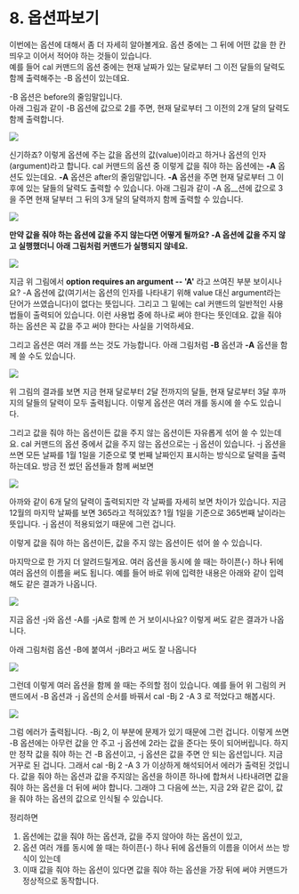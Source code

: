 # 8. 옵션파보기



이번에는 옵션에 대해서 좀 더 자세히 알아볼게요. 옵션 중에는 그 뒤에 어떤 값을 한 칸 띄우고 이어서 적어야 하는 것들이 있습니다.  
예를 들어 cal 커맨드의 옵션 중에는 현재 날짜가 있는 달로부터 그 이전 달들의 달력도 함께 출력해주는 -B 옵션이 있는데요.

-B 옵션은 before의 줄임말입니다.  
아래 그림과 같이 -B 옵션에 값으로 2를 주면, 현재 달로부터 그 이전의 2개 달의 달력도 함께 출력합니다.

![](https://codeit-images.s3.ap-northeast-2.amazonaws.com/images/5e345231f974fb2074b368c1/5-1.png?1584016775882)

신기하죠? 이렇게 옵션에 주는 값을 옵션의 값\(value\)이라고 하거나 옵션의 인자\(argument\)라고 합니다. cal 커맨드의 옵션 중 이렇게 값을 줘야 하는 옵션에는 **-A** 옵션도 있는데요. **-A** 옵션은 after의 줄임말입니다. **-A** 옵션을 주면 현재 달로부터 그 이후에 있는 달들의 달력도 출력할 수 있습니다. 아래 그림과 같이 -A 옵\_\_션에 값으로 3을 주면 현재 달부터 그 뒤의 3개 달의 달력까지 함께 출력할 수 있습니다.

![](https://codeit-images.s3.ap-northeast-2.amazonaws.com/images/5e345231f974fb2074b368c1/5-2.png?1584016797881)

**만약 값을 줘야 하는 옵션에 값을 주지 않는다면 어떻게 될까요? -A 옵션에 값을 주지 않고 실행했더니 아래 그림처럼 커맨드가 실행되지 않네요.**

![](https://codeit-images.s3.ap-northeast-2.amazonaws.com/images/5e345231f974fb2074b368c1/4-3.png?1584016822438)

지금 위 그림에서 **option requires an argument -- 'A'** 라고 쓰여진 부분 보이시나요? -A 옵션에 값\(여기서는 옵션의 인자를 나타내기 위해 value 대신 argument라는 단어가 쓰였습니다\)이 없다는 뜻입니다. 그리고 그 밑에는 cal 커맨드의 일반적인 사용법들이 출력되어 있습니다. 이런 사용법 중에 하나로 써야 한다는 뜻인데요. 값을 줘야 하는 옵션은 꼭 값을 주고 써야 한다는 사실을 기억하세요.

그리고 옵션은 여러 개를 쓰는 것도 가능합니다. 아래 그림처럼 **-B** 옵션과 **-A** 옵션을 함께 쓸 수도 있습니다.

![](https://codeit-images.s3.ap-northeast-2.amazonaws.com/images/5e345231f974fb2074b368c1/4-4.png?1584016836407)

위 그림의 결과를 보면 지금 현재 달로부터 2달 전까지의 달들, 현재 달로부터 3달 후까지의 달들의 달력이 모두 출력됩니다. 이렇게 옵션은 여러 개를 동시에 쓸 수도 있습니다.

그리고 값을 줘야 하는 옵션이든 값을 주지 않는 옵션이든 자유롭게 섞어 쓸 수 있는데요. cal 커맨드의 옵션 중에서 값을 주지 않는 옵션으로는 -j 옵션이 있습니다. -j 옵션을 쓰면 모든 날짜를 1월 1일을 기준으로 몇 번째 날짜인지 표시하는 방식으로 달력을 출력하는데요. 방금 전 썼던 옵션들과 함께 써보면

![](https://codeit-images.s3.ap-northeast-2.amazonaws.com/images/5e345231f974fb2074b368c1/1-5.png?1584016854098)

아까와 같이 6개 달의 달력이 출력되지만 각 날짜를 자세히 보면 차이가 있습니다. 지금 12월의 마지막 날짜를 보면 365라고 적혀있죠? 1월 1일을 기준으로 365번째 날이라는 뜻입니다. -j 옵션이 적용되었기 때문에 그런 겁니다.

이렇게 값을 줘야 하는 옵션이든, 값을 주지 않는 옵션이든 섞어 쓸 수 있습니다.

마지막으로 한 가지 더 알려드릴게요. 여러 옵션을 동시에 쓸 때는 하이픈\(-\) 하나 뒤에 여러 옵션의 이름을 써도 됩니다. 예를 들어 바로 위에 입력한 내용은 아래와 같이 입력해도 같은 결과가 나옵니다.

![](https://codeit-images.s3.ap-northeast-2.amazonaws.com/images/5e345231f974fb2074b368c1/3-7.png?1584016906034)

지금 옵션 -j와 옵션 -A를 -jA로 함께 쓴 거 보이시나요? 이렇게 써도 같은 결과가 나옵니다.

아래 그림처럼 옵션 -B에 붙여서 -jB라고 써도 잘 나옵니다

![](https://codeit-images.s3.ap-northeast-2.amazonaws.com/images/5e345231f974fb2074b368c1/3-6.png?1584016891901)

그런데 이렇게 여러 옵션을 함께 쓸 때는 주의할 점이 있습니다. 예를 들어 위 그림의 커맨드에서 -B 옵션과 -j 옵션의 순서를 바꿔서 cal -Bj 2 -A 3 로 적었다고 해봅시다.

![](https://codeit-images.s3.ap-northeast-2.amazonaws.com/images/5e345231f974fb2074b368c1/1-8.png?1584016920531)

그럼 에러가 출력됩니다. -Bj 2, 이 부분에 문제가 있기 때문에 그런 겁니다. 이렇게 쓰면 -B 옵션에는 아무런 값을 안 주고 -j 옵션에 2라는 값을 준다는 뜻이 되어버립니다. 하지만 정작 값을 줘야 하는 건 -B 옵션이고, -j 옵션은 값을 주면 안 되는 옵션입니다. 지금 거꾸로 된 겁니다. 그래서 cal -Bj 2 -A 3 가 이상하게 해석되어서 에러가 출력된 것입니다. 값을 줘야 하는 옵션과 값을 주지않는 옵션을 하이픈 하나에 합쳐서 나타내려면 값을 줘야 하는 옵션을 더 뒤에 써야 합니다. 그래야 그 다음에 쓰는, 지금 2와 같은 값이, 값을 줘야 하는 옵션의 값으로 인식될 수 있습니다.

정리하면

1. 옵션에는 값을 줘야 하는 옵션과, 값을 주지 않아야 하는 옵션이 있고,
2. 옵션 여러 개를 동시에 쓸 때는 하이픈\(-\) 하나 뒤에 옵션들의 이름을 이어서 쓰는 방식이 있는데
3. 이때 값을 줘야 하는 옵션이 있다면 값을 줘야 하는 옵션을 가장 뒤에 써야 커맨드가 정상적으로 동작합니다.

